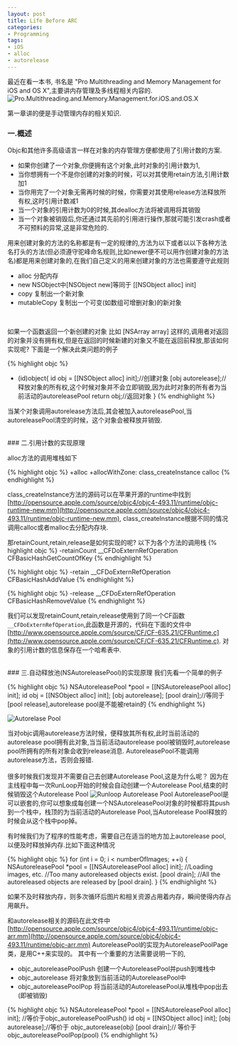 ```yaml
---
layout: post
title: Life Before ARC
categories:
- Programming
tags:
- iOS
- alloc
- autorelease
---
```


最近在看一本书, 书名是 "Pro Multithreading and Memory Management for iOS and OS X",主要讲内存管理及多线程相关内容的.   
![Pro.Multithreading.and.Memory.Management.for.iOS.and.OS.X](http://farm6.staticflickr.com/5240/7221562548_c08c9b581f_n.jpg)

第一章讲的便是手动管理内存的相关知识.
<br>
### 一.概述   

Objc和其他许多高级语言一样在对象的内存管理方便都使用了引用计数的方案.

- 如果你创建了一个对象,你便拥有这个对象,此时对象的引用计数为1,
- 当你想拥有一个不是你创建的对象的时候，可以对其使用retain方法,引用计数加1
- 当你用完了一个对象无需再时候的时候，你需要对其使用release方法释放所有权,这时引用计数减1
- 当一个对象的引用计数为0的时候,其dealloc方法将被调用将其销毁
- 当一个对象被销毁后,你还通过其先前的引用进行操作,那就可能引发crash或者不可预料的异常,这是非常危险的.


用来创建对象的方法的名称都是有一定的规律的,方法为以下或者以以下各种方法名打头的方法(但必须遵守驼峰命名规则,比如newer便不可以用作创建对象的方法名)都是用来创建对象的,在我们自己定义的用来创建对象的方法也需要遵守此规则

- alloc 分配内存
- new  NSObject中[NSObject new]等同于 [[NSObject alloc] init]
- copy 复制出一个新对象
- mutableCopy 复制出一个可变(如数组可增删对象)的新对象

<br>

如果一个函数返回一个新创建的对象 比如 [NSArray array] 这样的,调用者对返回的对象并没有拥有权,但是在返回的时候新建的对象又不能在返回前释放,那该如何实现呢?
下面是一个解决此类问题的例子

{% highlight objc %}
- (id)object{
	id obj = [[NSObject alloc] init];//创建对象
	[obj autorelease];//释放对象的所有权,这个时候对象并不会立即销毁,因为此时对象的所有者为当前活动的autoreleasePool
	return obj;//返回对象
}
{% endhighlight %}

当某个对象调用autorelease方法后,其会被加入autoreleasePool,当autoreleasePool清空的时候，这个对象会被释放并销毁.
   
<br>
### 二.引用计数的实现原理

<br>

alloc方法的调用堆栈如下

{% highlight objc %}
+alloc
+allocWithZone:
class_createInstance
calloc
{% endhighlight %}

class_createInstance方法的源码可以在苹果开源的runtime中找到 [http://opensource.apple.com/source/objc4/objc4-493.11/runtime/objc-runtime-new.mm](http://opensource.apple.com/source/objc4/objc4-493.11/runtime/objc-runtime-new.mm),
class_createInstance根据不同的情况调用calloc或者malloc去分配内存块.

那retainCount,retain,release是如何实现的呢?
以下为各个方法的调用栈
{% highlight objc %}
-retainCount 
__CFDoExternRefOperation
CFBasicHashGetCountOfKey
{% endhighlight %}

{% highlight objc %}
-retain 
__CFDoExternRefOperation 
CFBasicHashAddValue
{% endhighlight %}

{% highlight objc %}
-release 
__CFDoExternRefOperation 
CFBasicHashRemoveValue
{% endhighlight %}

我们可以发现retainCount,retain,release使用到了同一个CF函数`__CFDoExternRefOperation`,此函数是开源的，代码在下面的文件中
[http://www.opensource.apple.com/source/CF/CF-635.21/CFRuntime.c](http://www.opensource.apple.com/source/CF/CF-635.21/CFRuntime.c).
对象的引用计数的信息保存在一个哈希表中.

<br>
### 三.自动释放池(NSAutoreleasePool)的实现原理
我们先看一个简单的例子

{% highlight objc %}
NSAutoreleasePool *pool = [[NSAutoreleasePool alloc] init]; 
id obj = [[NSObject alloc] init];
[obj autorelease];
[pool drain];//等同于[pool release],autorelease pool是不能被retain的
{% endhighlight %}

![Autorelase Pool](http://farm6.staticflickr.com/5332/7225706146_bec59b116a.jpg)   

当对objc调用autorelease方法时候，便释放其所有权,此时当前活动的autorelease pool拥有此对象,当当前活动autorelease pool被销毁时,autorelease pool所拥有的所有对象会收到release消息.
AutoreleasePool不能调用autorelease方法，否则会报错.   
<br>
很多时候我们发现并不需要自己去创建Autorelease Pool,这是为什么呢？
因为在主线程中每一次RunLoop开始的时候会自动创建一个Autorelease Pool,结束的时候销毁这个Autorelease Pool
![Runloop Autorelease Pool](http://farm8.staticflickr.com/7233/7225706212_8c66a0cb80.jpg)
AutoreleasePool是可以嵌套的,你可以想象成每创建一个NSAutoreleasePool对象的时候都将其push到一个栈中，栈顶的为当前活动的Autorelease Pool,当Autorelease Pool释放的时候会从这个栈中pop掉。

有时候我们为了程序的性能考虑，需要自己在适当的地方加上autorelease pool,以便及时释放掉内存.比如下面这种情况

{% highlight objc %}
for (int i = 0; i < numberOfImages; ++i) {
	NSAutoreleasePool *pool = [[NSAutoreleasePool alloc] init];
	//Loading images, etc.
	//Too many autoreleased objects exist. 
	[pool drain];
	//All the autoreleased objects are released by [pool drain]. 
}
{% endhighlight %}

如果不及时释放内存，则多次循环后图片和相关资源占用着内存，瞬间使得内存占用飙升。

和autorelease相关的源码在此文件中 [http://opensource.apple.com/source/objc4/objc4-493.11/runtime/objc-arr.mm](http://opensource.apple.com/source/objc4/objc4-493.11/runtime/objc-arr.mm) 
AutoreleasePool的实现为AutoreleasePoolPage类，是用C++来实现的。
其中有一个重要的方法需要说明一下的,

- objc_autoreleasePoolPush 创建一个AutoreleasePool并push到堆栈中
- objc_autorelease 将对象放到当前活动的AutoreleasePool中
- objc_autoreleasePoolPop 将当前活动的AutoreleasePool从堆栈中pop出去(即被销毁)



{% highlight objc %}
NSAutoreleasePool *pool = [[NSAutoreleasePool alloc] init]; //等价于objc_autoreleasePoolPush() 
id obj = [[NSObject alloc] init];
[obj autorelease];//等价于 objc_autorelease(obj) 
[pool drain];// 等价于 objc_autoreleasePoolPop(pool) 
{% endhighlight %}

